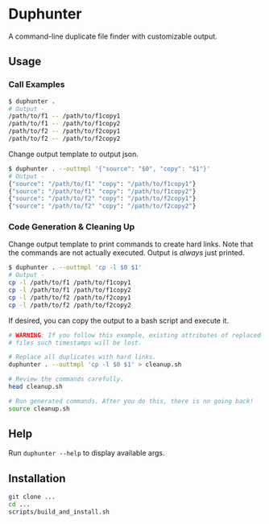 # Duphunter

A command-line duplicate file finder with customizable output.

## Usage

### Call Examples
```bash
$ duphunter .
# Output -
/path/to/f1 -- /path/to/f1copy1
/path/to/f1 -- /path/to/f1copy2
/path/to/f2 -- /path/to/f2copy1
/path/to/f2 -- /path/to/f2copy2
```

Change output template to output json.
```bash
$ duphunter . --outtmpl '{"source": "$0", "copy": "$1"}'
# Output -
{"source": "/path/to/f1" "copy": "/path/to/f1copy1"}
{"source": "/path/to/f1" "copy": "/path/to/f1copy2"}
{"source": "/path/to/f2" "copy": "/path/to/f2copy1"}
{"source": "/path/to/f2" "copy": "/path/to/f2copy2"}
```

### Code Generation & Cleaning Up
Change output template to print commands to create hard links. Note that the
commands are not actually executed. Output is *always* just printed.

```bash
$ duphunter . --outtmpl 'cp -l $0 $1'
# Output -
cp -l /path/to/f1 /path/to/f1copy1
cp -l /path/to/f1 /path/to/f1copy2
cp -l /path/to/f2 /path/to/f2copy1
cp -l /path/to/f2 /path/to/f2copy2
```
If desired, you can copy the output to a bash script and execute it.

```bash
# WARNING: If you follow this example, existing attributes of replaced
# files such timestamps will be lost.

# Replace all duplicates with hard links.
duphunter . --outtmpl 'cp -l $0 $1' > cleanup.sh

# Review the commands carefully.
head cleanup.sh

# Run generated commands. After you do this, there is no going back!
source cleanup.sh
```

## Help

Run `duphunter --help` to display available args.

## Installation

```bash
git clone ...
cd ...
scripts/build_and_install.sh
```
